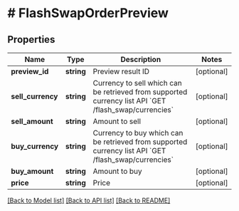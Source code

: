 # # FlashSwapOrderPreview

## Properties

Name | Type | Description | Notes
------------ | ------------- | ------------- | -------------
**preview_id** | **string** | Preview result ID | [optional] 
**sell_currency** | **string** | Currency to sell which can be retrieved from supported currency list API &#x60;GET /flash_swap/currencies&#x60; | [optional] 
**sell_amount** | **string** | Amount to sell | [optional] 
**buy_currency** | **string** | Currency to buy which can be retrieved from supported currency list API &#x60;GET /flash_swap/currencies&#x60; | [optional] 
**buy_amount** | **string** | Amount to buy | [optional] 
**price** | **string** | Price | [optional] 

[[Back to Model list]](../../README.md#documentation-for-models) [[Back to API list]](../../README.md#documentation-for-api-endpoints) [[Back to README]](../../README.md)
